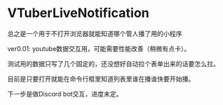 # VTuberLiveNotification

总之是一个用于不打开浏览器就能知道哪个管人播了用的小程序

ver0.01:
youtube数据交互用，可能需要性能改善（稍微有点卡）。

测试用的数据只写了几个固定的，还没想好自动拉个表单出来的话要怎么拉。

目前是只要打开就能在命令行框里知道列表里谁在播谁快要开始播。

下一步是做Discord bot交互，进度未定。
